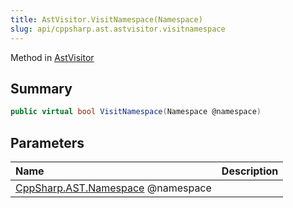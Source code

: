 ```yaml
---
title: AstVisitor.VisitNamespace(Namespace)
slug: api/cppsharp.ast.astvisitor.visitnamespace
---
```

Method in [AstVisitor](/api/cppsharp/ast/astvisitor)

## Summary



```csharp
public virtual bool VisitNamespace(Namespace @namespace)
```

## Parameters

|Name|Description|
|:---|:---|
|[CppSharp.AST.Namespace](/api/cppsharp/ast/namespace) @namespace||

